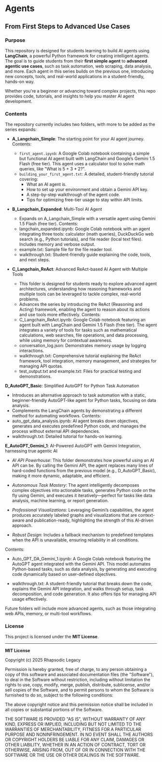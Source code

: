 # Agents
## From First Steps to Advanced Use Cases   
 
### Purpose
This repository is designed for students learning to build AI agents using **LangChain**, a powerful Python framework for creating intelligent agents. The goal is to guide students from their **first simple agent** to **advanced agentic use cases**, such as task automation, web scraping, data analysis, and more. Each agent in this series builds on the previous one, introducing new concepts, tools, and real-world applications in a student-friendly, hands-on way.  

Whether you're a beginner or advancing toward complex projects, this repo provides code, tutorials, and insights to help you master AI agent development.

### Contents
The repository currently includes two folders, with more to be added as the series expands: 
  
- **A_Langchain_Simple**: The starting point for your AI agent journey.   
  Contents:
  - `first_agent.ipynb`: A Google Colab notebook containing a simple but functional AI agent built with LangChain and Google’s Gemini 1.5 Flash (free tier). This agent uses a calculator tool to solve math queries, like "What is 5 + 3 * 2?".
  - `building_your_first_agent.txt`: A detailed, student-friendly tutorial covering:
    - What an AI agent is.
    - How to set up your environment and obtain a Gemini API key.
    - A step-by-step walkthrough of the agent code.
    - Tips for optimizing free-tier usage to stay within API limits.

- **B_Langchain_Expanded**: Multi-Tool AI Agent
  - Expands on A_Langchain_Simple with a versatile agent using Gemini 1.5 Flash (free tier).
  Contents:  
  - langchain_expanded.ipynb: Google Colab notebook with an agent integrating three tools: calculator (math queries), DuckDuckGo web search (e.g., Python tutorials), and file reader (local text files). Includes memory and verbose output.
  - example.txt: Sample file for the file reader tool.
  - walkthrough.txt: Student-friendly guide explaining the code, tools, and next steps.
 
- **C_Langchain_ReAct**: Advanced ReAct-based AI Agent with Multiple Tools
  - This folder is designed for students ready to explore advanced agent architectures, understanding how reasoning frameworks and multiple tools can be leveraged to tackle complex, real-world problems.
  - Advances the series by introducing the ReAct (Reasoning and Acting) framework, enabling the agent to reason about its actions and use tools more effectively.
  Contents:
  - C_Langchain_ReAct.ipynb: Google Colab notebook featuring an agent built with LangChain and Gemini 1.5 Flash (free tier). The agent integrates a variety of tools for tasks such as  mathematical calculations, web searches, file operations, and data processing, while using memory for contextual awareness.
  - conversation_log.json: Demonstrates memory usage by logging interactions.
  - walkthrough.txt: Comprehensive tutorial explaining the ReAct framework, tool integration, memory management, and strategies for managing API quotas.
  - test_output.txt and example.txt: Files for practical testing and demonstrations.

**D_AutoGPT_Basic**: Simplified AutoGPT for Python Task Automation
  - Introduces an alternative approach to task automation with a static, beginner-friendly AutoGPT-like agent for Python tasks, focusing on data analysis.
  - Complements the LangChain agents by demonstrating a different method for automating workflows.
  Contents:
  - auto_gpt_data_analysis.ipynb: AI agent breaks down objectives, generates and executes predefined Python code, and manages the process without external API dependencies.
  - walkthrough.txt: Detailed tutorial for hands-on learning. 

**E_AutoGPT_Gemini_1**: AI-Powered AutoGPT with Gemini Integration, harnessing true agentic AI

  - *AI API Powerhouse*: This folder demonstrates how powerful using an AI API can be. By calling the Gemini API, the agent replaces many lines of hard-coded functions from the previous model (e.g., D_AutoGPT_Basic), making it more dynamic, adaptable, and efficient.

  - *Autonomous Task Mastery*: The agent intelligently decomposes complex objectives into actionable tasks, generates Python code on the fly using Gemini, and executes it iteratively—perfect for tasks like data analysis, machine learning, or report generation.

  - *Professional Visualizations*: Leveraging Gemini’s capabilities, the agent produces accurately labeled graphs and visualizations that are context-aware and publication-ready, highlighting the strength of this AI-driven approach.

  - *Robust Design*: Includes a fallback mechanism to predefined templates when the API is unavailable, ensuring reliability in all conditions.

  Contents:
  - Auto_GPT_DA_Gemini_1.ipynb: A Google Colab notebook featuring the AutoGPT agent integrated with the Gemini API. This model automates Python-based tasks, such as data analysis, by generating and executing code dynamically based on user-defined objectives.

  - walkthrough.txt: A student-friendly tutorial that breaks down the code, explains the Gemini API integration, and walks through setup, task decomposition, and code generation. It also offers tips for managing API usage effectively.



Future folders will include more advanced agents, such as those integrating web APIs, memory, or multi-tool workflows.


### License
This project is licensed under the **MIT License**. 

---

**MIT License**

Copyright (c) 2025 Rhapsodic Legacy

Permission is hereby granted, free of charge, to any person obtaining a copy of this software and associated documentation files (the "Software"), to deal in the Software without restriction, including without limitation the rights to use, copy, modify, merge, publish, distribute, sublicense, and/or sell copies of the Software, and to permit persons to whom the Software is furnished to do so, subject to the following conditions:

The above copyright notice and this permission notice shall be included in all copies or substantial portions of the Software.

THE SOFTWARE IS PROVIDED "AS IS", WITHOUT WARRANTY OF ANY KIND, EXPRESS OR IMPLIED, INCLUDING BUT NOT LIMITED TO THE WARRANTIES OF MERCHANTABILITY, FITNESS FOR A PARTICULAR PURPOSE AND NONINFRINGEMENT. IN NO EVENT SHALL THE AUTHORS OR COPYRIGHT HOLDERS BE LIABLE FOR ANY CLAIM, DAMAGES OR OTHER LIABILITY, WHETHER IN AN ACTION OF CONTRACT, TORT OR OTHERWISE, ARISING FROM, OUT OF OR IN CONNECTION WITH THE SOFTWARE OR THE USE OR OTHER DEALINGS IN THE SOFTWARE.
